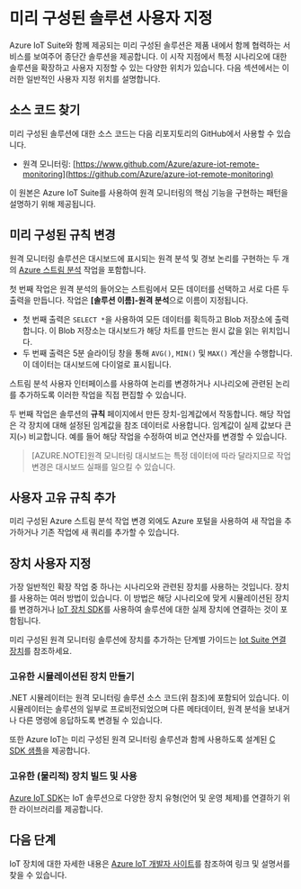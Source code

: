 <properties
	pageTitle="미리 구성된 솔루션 사용자 지정 | Microsoft Azure"
	description="미리 구성된 Azure IoT Suite 솔루션을 사용자 지정하는 방법에 대한 지침을 제공합니다."
	services=""
	documentationCenter=".net"
	authors="stevehob"
	manager="timlt"
	editor=""/>

<tags
     ms.service="na"
     ms.devlang="dotnet"
     ms.topic="article"
     ms.tgt_pltfrm="na"
     ms.workload="na"
     ms.date="09/29/2015"
     ms.author="stevehob"/>

# 미리 구성된 솔루션 사용자 지정

Azure IoT Suite와 함께 제공되는 미리 구성된 솔루션은 제품 내에서 함께 협력하는 서비스를 보여주어 종단간 솔루션을 제공합니다. 이 시작 지점에서 특정 시나리오에 대한 솔루션을 확장하고 사용자 지정할 수 있는 다양한 위치가 있습니다. 다음 섹션에서는 이러한 일반적인 사용자 지정 위치를 설명합니다.

## 소스 코드 찾기

미리 구성된 솔루션에 대한 소스 코드는 다음 리포지토리의 GitHub에서 사용할 수 있습니다.

- 원격 모니터링: [https://www.github.com/Azure/azure-iot-remote-monitoring](https://github.com/Azure/azure-iot-remote-monitoring)

이 원본은 Azure IoT Suite를 사용하여 원격 모니터링의 핵심 기능을 구현하는 패턴을 설명하기 위해 제공됩니다.

## 미리 구성된 규칙 변경

원격 모니터링 솔루션은 대시보드에 표시되는 원격 분석 및 경보 논리를 구현하는 두 개의 [Azure 스트림 분석](http://azure.microsoft.com/services/stream-analytics) 작업을 포함합니다.

첫 번째 작업은 원격 분석의 들어오는 스트림에서 모든 데이터를 선택하고 서로 다른 두 출력을 만듭니다. 작업은 **[솔루션 이름]-원격 분석**으로 이름이 지정됩니다.

- 첫 번째 출력은 `SELECT *`을 사용하여 모든 데이터를 획득하고 Blob 저장소에 출력합니다. 이 Blob 저장소는 대시보드가 해당 차트를 만드는 원시 값을 읽는 위치입니다.
- 두 번째 출력은 5분 슬라이딩 창을 통해 `AVG()`, `MIN()` 및 `MAX()` 계산을 수행합니다. 이 데이터는 대시보드에 다이얼로 표시됩니다.

스트림 분석 사용자 인터페이스를 사용하여 논리를 변경하거나 시나리오에 관련된 논리를 추가하도록 이러한 작업을 직접 편집할 수 있습니다.

두 번째 작업은 솔루션의 **규칙** 페이지에서 만든 장치-임계값에서 작동합니다. 해당 작업은 각 장치에 대해 설정된 임계값을 참조 데이터로 사용합니다. 임계값이 실제 값보다 큰지(`>`) 비교합니다. 예를 들어 해당 작업을 수정하여 비교 연산자를 변경할 수 있습니다.

> [AZURE.NOTE]원격 모니터링 대시보드는 특정 데이터에 따라 달라지므로 작업 변경은 대시보드 실패를 일으킬 수 있습니다.

## 사용자 고유 규칙 추가

미리 구성된 Azure 스트림 분석 작업 변경 외에도 Azure 포털을 사용하여 새 작업을 추가하거나 기존 작업에 새 쿼리를 추가할 수 있습니다.

## 장치 사용자 지정

가장 일반적인 확장 작업 중 하나는 시나리오와 관련된 장치를 사용하는 것입니다. 장치를 사용하는 여러 방법이 있습니다. 이 방법은 해당 시나리오에 맞게 시뮬레이션된 장치를 변경하거나 [IoT 장치 SDK][]를 사용하여 솔루션에 대한 실제 장치에 연결하는 것이 포함됩니다.

미리 구성된 원격 모니터링 솔루션에 장치를 추가하는 단계별 가이드는 [Iot Suite 연결 장치](iot-suite-connecting-devices.md)를 참조하세요.

### 고유한 시뮬레이션된 장치 만들기

.NET 시뮬레이터는 원격 모니터링 솔루션 소스 코드(위 참조)에 포함되어 있습니다. 이 시뮬레이터는 솔루션의 일부로 프로비전되었으며 다른 메타데이터, 원격 분석을 보내거나 다른 명령에 응답하도록 변경될 수 있습니다.

또한 Azure IoT는 미리 구성된 원격 모니터링 솔루션과 함께 사용하도록 설계된 [C SDK 샘플](https://github.com/Azure/azure-iot-sdks/c/serializer/samples/remote_monitoring)을 제공합니다.

### 고유한 (물리적) 장치 빌드 및 사용

[Azure IoT SDK](https://github.com/Azure/azure-iot-sdks)는 IoT 솔루션으로 다양한 장치 유형(언어 및 운영 체제)를 연결하기 위한 라이브러리를 제공합니다.

## 다음 단계

IoT 장치에 대한 자세한 내용은 [Azure IoT 개발자 사이트](http://azure.microsoft.com/develop/iot)를 참조하여 링크 및 설명서를 찾을 수 있습니다.

[IoT 장치 SDK]: https://azure.microsoft.com/documentation/articles/iot-hub-sdks-summary/

<!---HONumber=Oct15_HO3-->